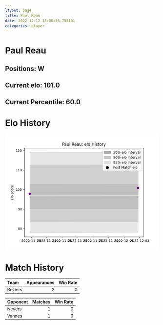 ```yaml
---  
layout: page  
title: Paul Reau  
date: 2022-12-12 15:00:56.755101  
categories: player  
---
```

# Paul Reau

## Positions: W

## Current elo: 101.0

## Current Percentile: 60.0

# Elo History


![elo history](history_PaulReau.png)
# Match History


| Team    |   Appearances |   Win Rate |
|:--------|--------------:|-----------:|
| Beziers |             2 |          0 |

| Opponent   |   Matches |   Win Rate |
|:-----------|----------:|-----------:|
| Nevers     |         1 |          0 |
| Vannes     |         1 |          0 |